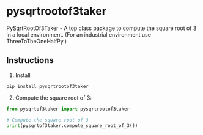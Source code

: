 # pysqrtrootof3taker
 PySqrtRootOf3Taker - A top class package to compute the square root of 3 in a local environment. (For an industrial environment use ThreeToTheOneHalfPy.)

 ## Instructions

 1. Install

 ```
 pip install pysqrtrootof3taker
 ```

 2. Compute the square root of 3:

 ```python
 from pysqrtof3taker import pysqrtrootof3taker

 # Compute the square root of 3
 print(pysqrtof3taker.compute_square_root_of_3())
 ```
